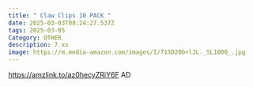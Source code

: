 ```yaml
---
title: " Claw Clips 10 PACK "
date: 2025-03-03T08:24:27.537Z
tags: 2025-03-05
Category: OTHER
description: 7.xx
image: https://m.media-amazon.com/images/I/71SD20b+lJL._SL1000_.jpg
---
```

https://amzlink.to/az0hecyZRiY6F   AD